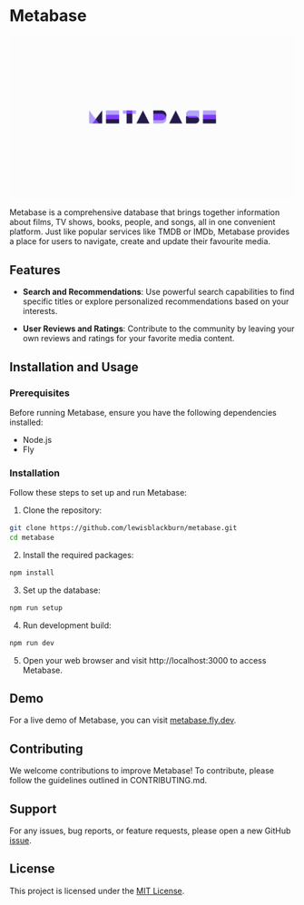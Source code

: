 # Metabase

![Metabase OG](/public/images/og/og.png)

Metabase is a comprehensive database that brings together information about
films, TV shows, books, people, and songs, all in one convenient platform. Just
like popular services like TMDB or IMDb, Metabase provides a place for users to
navigate, create and update their favourite media.

## Features

- **Search and Recommendations**: Use powerful search capabilities to find
  specific titles or explore personalized recommendations based on your
  interests.

- **User Reviews and Ratings**: Contribute to the community by leaving your own
  reviews and ratings for your favorite media content.

## Installation and Usage

### Prerequisites

Before running Metabase, ensure you have the following dependencies installed:

- Node.js
- Fly

### Installation

Follow these steps to set up and run Metabase:

1. Clone the repository:

```bash
git clone https://github.com/lewisblackburn/metabase.git
cd metabase
```

2. Install the required packages:

```bash
npm install
```

3. Set up the database:

```bash
npm run setup
```

4. Run development build:

```bash
npm run dev
```

5. Open your web browser and visit http://localhost:3000 to access Metabase.

## Demo

For a live demo of Metabase, you can visit
[metabase.fly.dev](https://metabase.fly.dev).

## Contributing

We welcome contributions to improve Metabase! To contribute, please follow the
guidelines outlined in CONTRIBUTING.md.

## Support

For any issues, bug reports, or feature requests, please open a new GitHub
[issue](https://github.com/lewisblackburn/metabase/issues).

## License

This project is licensed under the [MIT License](LICENSE).
